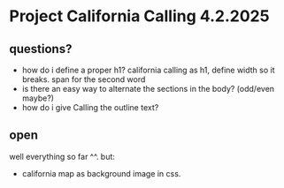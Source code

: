 # Project California Calling 4.2.2025

## questions?

- how do i define a proper h1? 
    california calling as h1, define width so it breaks. span for the second word 
- is there an easy way to alternate the sections in the body? (odd/even maybe?)
- how do i give Calling the outline text? 

## open

well everything so far ^^. but:

- california map as background image in css.


